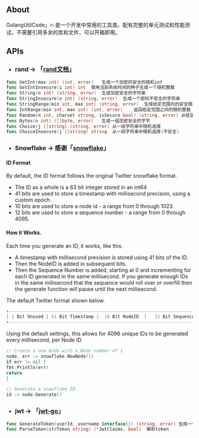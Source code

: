 ## About

GolangUtilCode」🔥 是一个开发中常用的工具类。配有完整的单元测试和性能测试，不需要引用多余的库和文件，可以开箱即用。



## APIs

* ### rand -> 「[rand文档](https://pkg.go.dev/math/rand@go1.16.6)」

```go
func GetInt(max int) (int, error)  	生成一个加密的安全的随机int
func GetIntInsecure(i int) int	使用当前系统时间的种子生成一个随机整数
func String(n int) (string, error)  生成加密安全的字符串
func StringInsecure(n int) (string, error)	生成一个密码不安全的字符串
func StringRange(min int, max int) (string, error)	生成给定范围内的安全随机字符串
func IntRange(min int, max int) (int, error)    返回给定范围之间的随机整数
func Random(n int, charset string, isSecure bool) (string, error) 从给定的字符集生成随机数据
func Bytes(n int) ([]byte, error)   生成一组加密安全的字节
func Choice(j []string) (string, error)	从一段字符串中随机选择
func ChoiceInsecure(j []string) string	从一段字符串中随机选择(不安全)
```

* ### Snowflake -> 感谢「[snowflake](https://github.com/bwmarrin/snowflake)」

#### ID Format
By default, the ID format follows the original Twitter snowflake format.

* The ID as a whole is a 63 bit integer stored in an int64
* 41 bits are used to store a timestamp with millisecond precision, using a custom epoch.
* 10 bits are used to store a node id - a range from 0 through 1023.
* 12 bits are used to store a sequence number - a range from 0 through 4095.

#### How it Works.
Each time you generate an ID, it works, like this.

* A timestamp with millisecond precision is stored using 41 bits of the ID.
* Then the NodeID is added in subsequent bits.
* Then the Sequence Number is added, starting at 0 and incrementing for each ID generated in the same millisecond. If you generate enough IDs in the same millisecond that the sequence would roll over or overfill then the generate function will pause until the next millisecond.
  
The default Twitter format shown below.
```go
+--------------------------------------------------------------------------+
| 1 Bit Unused | 41 Bit Timestamp |  10 Bit NodeID  |   12 Bit Sequence ID |
+--------------------------------------------------------------------------+
```
Using the default settings, this allows for 4096 unique IDs to be generated every millisecond, per Node ID.

```go
// Create a new Node with a Node number of 1
node, err := snowflake.NewNode(1)
if err != nil {
fmt.Println(err)
return
}

// Generate a snowflake ID.
id := node.Generate()

```

* ### jwt -> 「[jwt-go](https://github.com/dgrijalva/jwt-go)」
```go
func GenerateToken(userId, username interface{}) (string, error) 生成一个token
func ParseToken(strToken string) (*JwtClaims, bool)  解析token
```